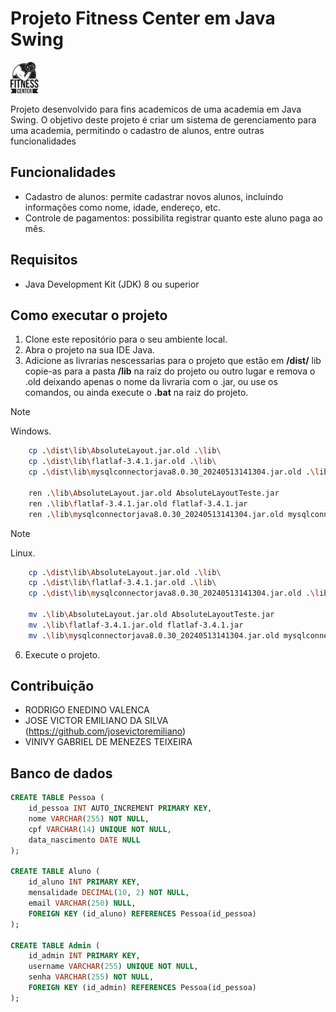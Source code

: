 # Projeto Fitness Center em Java Swing
![Fitness Center](build/classes/Images/logoMenu.png)

Projeto desenvolvido para fins academicos de uma academia em Java Swing. O objetivo deste projeto é criar um sistema de gerenciamento para uma academia, permitindo o cadastro de alunos, entre outras funcionalidades

## Funcionalidades

- Cadastro de alunos: permite cadastrar novos alunos, incluindo informações como nome, idade, endereço, etc.
- Controle de pagamentos: possibilita registrar quanto este aluno paga ao mês.

## Requisitos

- Java Development Kit (JDK) 8 ou superior

## Como executar o projeto

1. Clone este repositório para o seu ambiente local.
2. Abra o projeto na sua IDE Java.
3. Adicione as livrarias nescessarias para o projeto que estão em **/dist/** lib copie-as para a pasta **/lib** na raiz do projeto ou outro lugar e remova o .old deixando apenas o nome da livraria com o .jar, ou use os comandos, ou ainda execute o **.bat** na raiz do projeto.
> [!NOTE]
> Windows.

```bash
    cp .\dist\lib\AbsoluteLayout.jar.old .\lib\ 
    cp .\dist\lib\flatlaf-3.4.1.jar.old .\lib\ 
    cp .\dist\lib\mysqlconnectorjava8.0.30_20240513141304.jar.old .\lib\ 

    ren .\lib\AbsoluteLayout.jar.old AbsoluteLayoutTeste.jar 
    ren .\lib\flatlaf-3.4.1.jar.old flatlaf-3.4.1.jar
    ren .\lib\mysqlconnectorjava8.0.30_20240513141304.jar.old mysqlconnectorjava8.0.30.jar
```
> [!NOTE]
> Linux.
```bash
    cp .\dist\lib\AbsoluteLayout.jar.old .\lib\ 
    cp .\dist\lib\flatlaf-3.4.1.jar.old .\lib\ 
    cp .\dist\lib\mysqlconnectorjava8.0.30_20240513141304.jar.old .\lib\
    
    mv .\lib\AbsoluteLayout.jar.old AbsoluteLayoutTeste.jar 
    mv .\lib\flatlaf-3.4.1.jar.old flatlaf-3.4.1.jar
    mv .\lib\mysqlconnectorjava8.0.30_20240513141304.jar.old mysqlconnectorjava8.0.30.jar
```
6. Execute o projeto.

## Contribuição

* RODRIGO ENEDINO VALENCA
* JOSE VICTOR EMILIANO DA SILVA (https://github.com/josevictoremiliano)
*  VINIVY GABRIEL DE MENEZES TEIXEIRA

## Banco de dados 
```sql
CREATE TABLE Pessoa (
    id_pessoa INT AUTO_INCREMENT PRIMARY KEY,
    nome VARCHAR(255) NOT NULL,
    cpf VARCHAR(14) UNIQUE NOT NULL,
    data_nascimento DATE NULL
);

CREATE TABLE Aluno (
    id_aluno INT PRIMARY KEY,
    mensalidade DECIMAL(10, 2) NOT NULL,
    email VARCHAR(250) NULL,
    FOREIGN KEY (id_aluno) REFERENCES Pessoa(id_pessoa)
);

CREATE TABLE Admin (
    id_admin INT PRIMARY KEY,
    username VARCHAR(255) UNIQUE NOT NULL,
    senha VARCHAR(255) NOT NULL,
    FOREIGN KEY (id_admin) REFERENCES Pessoa(id_pessoa)
);
```
